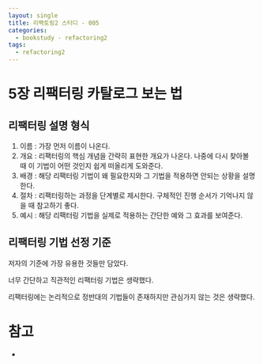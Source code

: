 ```yaml
---
layout: single
title: 리팩토링2 스터디 - 005
categories: 
  - bookstudy - refactoring2
tags: 
  - refactoring2
---
```


# 5장 리팩터링 카탈로그 보는 법

## 리팩터링 설명 형식

1. 이름 : 가장 먼저 이름이 나온다.
2. 개요 : 리팩터링의 핵심 개념을 간략히 표현한 개요가 나온다. 나중에 다시 찾아볼 때 이 기법이 어떤 것인지 쉽게 떠올리게 도와준다.
3. 배경 : 해당 리팩터링 기법이 왜 필요한지와 그 기법을 적용하면 안되는 상황을 설명한다.
4. 절차 : 리팩터링하는 과정을 단계별로 제시한다. 구체적인 진행 순서가 기억나지 않을 때 참고하기 좋다.
5. 예시 : 해당 리팩터링 기법을 실제로 적용하는 간단한 예와 그 효과를 보여준다.

## 리팩터링 기법 선정 기준

저자의 기준에 가장 유용한 것들만 담았다.

너무 간단하고 직관적인 리팩터링 기법은 생략했다.

리팩터링에는 논리적으로 정반대의 기법들이 존재하지만 관심가지 않는 것은 생략했다.

# 참고
- 
